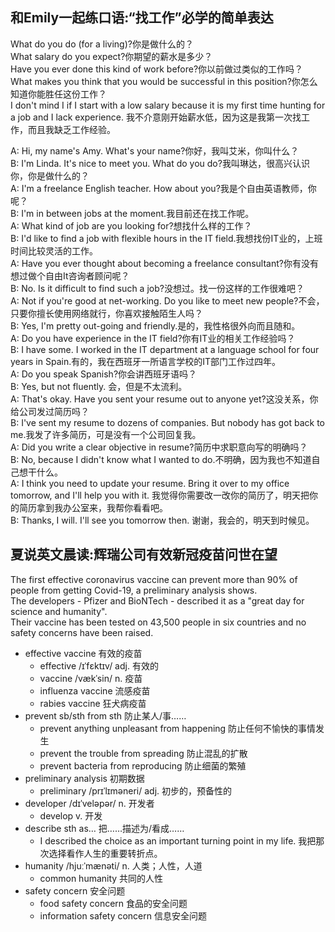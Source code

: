 
## 和Emily一起练口语:“找工作”必学的简单表达

What do you do (for a living)?你是做什么的？
<br>What salary do you expect?你期望的薪水是多少？
<br>Have you ever done this kind of work before?你以前做过类似的工作吗？
<br>What makes you think that you would be successful in this position?你怎么知道你能胜任这份工作？
<br>I don't mind I if I start with a low salary because it is my first time hunting for a job and I lack experience. 我不介意刚开始薪水低，因为这是我第一次找工作，而且我缺乏工作经验。

A: Hi, my name's Amy. What's your name?你好，我叫艾米，你叫什么？
<br>B: I'm Linda. It's nice to meet you. What do you do?我叫琳达，很高兴认识你，你是做什么的？
<br>A: I'm a freelance English teacher. How about you?我是个自由英语教师，你呢？
<br>B: I'm in between jobs at the moment.我目前还在找工作呢。
<br>A: What kind of job are you looking for?想找什么样的工作？
<br>B: I'd like to find a job with flexible hours in the IT field.我想找份IT业的，上班时间比较灵活的工作。
<br>A: Have you ever thought about becoming a freelance consultant?你有没有想过做个自由It咨询者顾问呢？
<br>B: No. Is it difficult to find such a job?没想过。找一份这样的工作很难吧？
<br>A: Not if you're good at net-working. Do you like to meet new people?不会，只要你擅长使用网络就行，你喜欢接触陌生人吗？
<br>B: Yes, I'm pretty out-going and friendly.是的，我性格很外向而且随和。
<br>A: Do you have experience in the IT field?你有IT业的相关工作经验吗？
<br>B: I have some. I worked in the IT department at a language school for four years in Spain.有的，我在西班牙一所语言学校的IT部门工作过四年。
<br>A: Do you speak Spanish?你会讲西班牙语吗？
<br>B: Yes, but not fluently. 会，但是不太流利。
<br>A: That's okay. Have you sent your resume out to anyone yet?这没关系，你给公司发过简历吗？
<br>B: I've sent my resume to dozens of companies. But nobody has got back to me.我发了许多简历，可是没有一个公司回复我。
<br>A: Did you write a clear objective in resume?简历中求职意向写的明确吗？
<br>B: No, because I didn't know what I wanted to do.不明确，因为我也不知道自己想干什么。
<br>A: I think you need to update your resume. Bring it over to my office tomorrow, and I'll help you with it. 我觉得你需要改一改你的简历了，明天把你的简历拿到我办公室来，我帮你看看吧。
<br>B: Thanks, I will. I'll see you tomorrow then.  谢谢，我会的，明天到时候见。

## 夏说英文晨读:辉瑞公司有效新冠疫苗问世在望

The first effective coronavirus vaccine can prevent more than 90% of people from getting Covid-19, a preliminary analysis shows.
<br>The developers - Pfizer and BioNTech - described it as a "great day for science and humanity".
<br>Their vaccine has been tested on 43,500 people in six countries and no safety concerns have been raised.

* effective vaccine 有效的疫苗
	* effective /ɪˈfɛktɪv/ adj. 有效的
	* vaccine /vækˈsin/ n. 疫苗
	* influenza vaccine 流感疫苗
	* rabies vaccine 狂犬病疫苗
* prevent sb/sth from sth 防止某人/事……
	* prevent anything unpleasant from happening 防止任何不愉快的事情发生
	* prevent the trouble from spreading 防止混乱的扩散
	* prevent bacteria from reproducing 防止细菌的繁殖
* preliminary analysis 初期数据
	* preliminary /prɪˈlɪməneri/ adj. 初步的，预备性的
* developer /dɪˈveləpər/ n. 开发者
	* develop v. 开发
* describe sth as… 把……描述为/看成……
	* I described the choice as an important turning point in my life. 我把那次选择看作人生的重要转折点。
* humanity /hjuːˈmænəti/ n. 人类；人性，人道
	* common humanity 共同的人性
* safety concern 安全问题
	* food safety concern 食品的安全问题
	* information safety concern 信息安全问题

